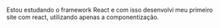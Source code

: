 Estou estudando o framework React e com isso desenvolvi meu primeiro site com react, utilizando apenas a componentização.

